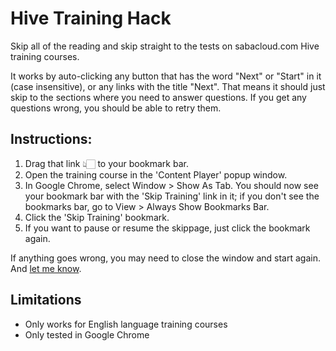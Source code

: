 # Hive Training Hack

Skip all of the reading and skip straight to the tests on sabacloud.com Hive training courses.

It works by auto-clicking any button that has the word "Next" or "Start" in it (case insensitive), or any links with the title "Next". That means it should just skip to the sections where you need to answer questions. If you get any questions wrong, you should be able to retry them.

## Instructions:

<script>
  let el = document.createElement('a');
  el.href = 'javascript:(function(){const a=a=>!!(0<=a.innerText.toLowerCase().indexOf("Start".toLowerCase()))||!!(0<=a.innerText.toLowerCase().indexOf("Next".toLowerCase()))||void 0,b=()=>{window.hiveHackTimer=setInterval(()=>{let b=!1,c=document.querySelectorAll("button");if(c.forEach(c=>{!b&&a(c)&&(c.click(),b=!0)}),!b){let a=document.querySelectorAll("[title=next]");a.forEach(a=>{b||(a.click(),b=!0)})}},500)};"undefined"==typeof window.hiveHackTimerIsRunning?(b(),window.hiveHackTimerIsRunning=!0):"undefined"!=typeof window.hiveHackTimer&&!0===window.hiveHackTimerIsRunning?(clearInterval(window.hiveHackTimer),window.hiveHackTimerIsRunning=!1):(b(),window.hiveHackTimerIsRunning=!0)})();';
  el.innerText = 'Skip Training';
  el.title = 'Skip Training';
  el.style = "padding: 0.5em 1em;margin: 1em 0;background: #333;border: 1px solid #666;border-radius: 4px;display: inline-block;";
  const referenceNode = document.querySelector("#instructions");
  referenceNode.parentNode.insertBefore(el, referenceNode.nextSibling);
</script>

1. Drag that link 👆🏻 to your bookmark bar.
2. Open the training course in the 'Content Player' popup window.
3. In Google Chrome, select Window > Show As Tab. You should now see your bookmark bar with the 'Skip Training' link in it; if you don't see the bookmarks bar, go to View > Always Show Bookmarks Bar.
4. Click the 'Skip Training' bookmark.
5. If you want to pause or resume the skippage, just click the bookmark again.

If anything goes wrong, you may need to close the window and start again. And [let me know](mailto:darryl@darrylsnow.com).

## Limitations

* Only works for English language training courses
* Only tested in Google Chrome
